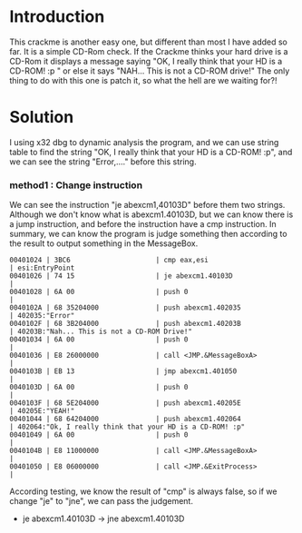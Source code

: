 # Introduction

This crackme is another easy one, but different than most I have added so far. It is a simple CD-Rom check. If the Crackme thinks your hard drive is a CD-Rom it displays a message saying "OK, I really think that your HD is a CD-ROM! :p " or else it says "NAH... This is not a CD-ROM drive!"
The only thing to do with this one is patch it, so what the hell are we waiting for?!

# Solution


I using x32 dbg to dynamic analysis the program, and we can use string table to find the string "OK, I really think that your HD is a CD-ROM! :p", and we can see the string "Error,...." before this string.

### method1 : Change instruction

We can see the instruction "je abexcm1,40103D" before them two strings.
Although we don't know what is abexcm1.40103D, but we can know there is a jump instruction, and before the instruction have a cmp instruction.
In summary, we can know the program is judge something then according to the result to output something in the MessageBox. 

```
00401024 | 3BC6                     | cmp eax,esi                             | esi:EntryPoint
00401026 | 74 15                    | je abexcm1.40103D                       | 
00401028 | 6A 00                    | push 0                                  |
0040102A | 68 35204000              | push abexcm1.402035                     | 402035:"Error"
0040102F | 68 3B204000              | push abexcm1.40203B                     | 40203B:"Nah... This is not a CD-ROM Drive!"
00401034 | 6A 00                    | push 0                                  |
00401036 | E8 26000000              | call <JMP.&MessageBoxA>                 |
0040103B | EB 13                    | jmp abexcm1.401050                      |
0040103D | 6A 00                    | push 0                                  |
0040103F | 68 5E204000              | push abexcm1.40205E                     | 40205E:"YEAH!"
00401044 | 68 64204000              | push abexcm1.402064                     | 402064:"Ok, I really think that your HD is a CD-ROM! :p"
00401049 | 6A 00                    | push 0                                  |
0040104B | E8 11000000              | call <JMP.&MessageBoxA>                 |
00401050 | E8 06000000              | call <JMP.&ExitProcess>                 |

```
According testing, we know the result of "cmp" is always false, so if we change "je" to "jne", we can pass the judgement.
* je abexcm1.40103D -> jne abexcm1.40103D

